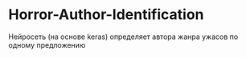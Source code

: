 # Horror-Author-Identification
Нейросеть (на основе keras) определяет автора жанра ужасов по одному предложению
